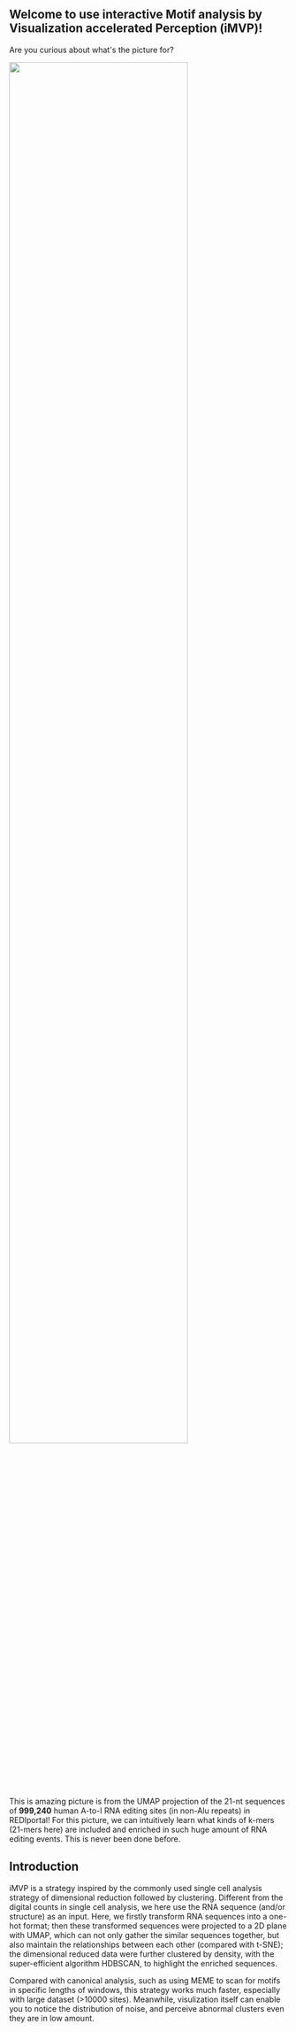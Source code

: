 ## Welcome to use interactive Motif analysis by Visualization accelerated Perception (iMVP)!

Are you curious about what's the picture for?

<img src=https://user-images.githubusercontent.com/20188476/150387619-6ca84c54-40e3-4048-a392-c2857e3b1669.png width=80% />

This is amazing picture is from the UMAP projection of the 21-nt sequences of **999,240** human A-to-I RNA editing sites (in non-Alu repeats) in REDIportal! For this picture, we can intuitively learn what kinds of k-mers (21-mers here) are included and enriched in such huge amount of RNA editing events. This is never been done before.

## Introduction

iMVP is a strategy inspired by the commonly used single cell analysis strategy of dimensional reduction followed by clustering. Different from the digital counts in single cell analysis, we here use the RNA sequence (and/or structure) as an input. Here, we firstly transform RNA sequences into a one-hot format; then these transformed sequences were projected to a 2D plane with UMAP, which can not only gather the similar sequences together, but also maintain the relationships between each other (compared with t-SNE); the dimensional reduced data were further clustered by density, with the super-efficient algorithm HDBSCAN, to highlight the enriched sequences.

Compared with canonical analysis, such as using MEME to scan for motifs in specific lengths of windows, this strategy works much faster, especially with large dataset (>10000 sites). Meanwhile, visulization itself can enable you to notice the distribution of noise, and perceive abnormal clusters even they are in low amount.


